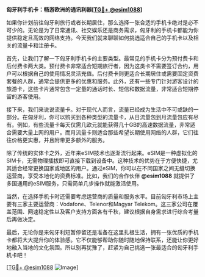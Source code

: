 **匈牙利手机卡：畅游欧洲的通讯利器[[TG💪+ @esim1088](https://t.me/s/esim1088)]**

如果你计划前往匈牙利旅行或者长期居住，那么选择一张合适的手机卡绝对是必不可少的。无论是为了日常通讯、社交娱乐还是商务需求，匈牙利的手机卡都能为你提供稳定且高效的网络支持。今天我们就来聊聊如何挑选适合自己的手机卡以及相关的流量卡和注册卡。

首先，让我们了解一下匈牙利手机卡的主要类型。最常见的手机卡分为预付费卡和后付费卡两大类。预付费卡非常适合短期旅行者，因为这类卡不需要签订合约，用户可以根据自己的使用情况灵活充值。后付费卡则更适合长期居住或需要固定资费套餐的人群，通常会提供更多的优惠和服务。此外，还有一些专门针对游客设计的旅游卡，这些卡片通常包含一定量的通话时长、短信和数据流量，非常适合短期停留的游客使用。

接下来，我们来说说流量卡。对于现代人而言，流量已经成为生活中不可或缺的一部分。在匈牙利，你可以购买到各种类型的流量卡，从日流量包到月流量包应有尽有。例如，有些流量卡每天仅需几欧元就能获得几十GB的高速数据流量，非常适合需要大量上网的用户。而月流量卡则适合那些希望长期使用网络的人群，它们往往价格更实惠，并且附带更多额外的服务。

除了传统的实体卡之外，近年来eSIM技术也逐渐流行起来。eSIM是一种虚拟化的SIM卡，无需物理插拔即可直接下载到设备中。这种技术的优势在于方便快捷，尤其适合经常更换国家或地区的用户。通过eSIM，你可以在不同国家之间无缝切换运营商，享受本地化的资费标准。比如，我们的合作伙伴 **@esim1088** 就提供了多国通用的eSIM服务，只需简单几步操作就能激活使用。

当然，在选择手机卡时还需要考虑运营商的质量和服务水平。目前匈牙利市场上主要有三家主要运营商：Vodafone、Telenor和Magyar Telekom。这三家公司在覆盖范围、网速稳定性以及客户支持方面各有千秋，建议根据自身需求进行综合考量后再做决定。

最后，无论你是来匈牙利短暂停留还是准备在这里扎根生活，拥有一张优质的手机卡都将大大提升你的体验感。它不仅能够帮助你随时随地保持联系，还能让你更好地融入当地的文化氛围。所以别再犹豫了，赶紧为自己挑选一张最适合的匈牙利手机卡吧！

[[TG💪+ @esim1088](https://t.me/s/esim1088) ![Image](https://i.postimg.cc/4NQfJmqS/Snipaste-2025-05-13-00-14-12.png)]